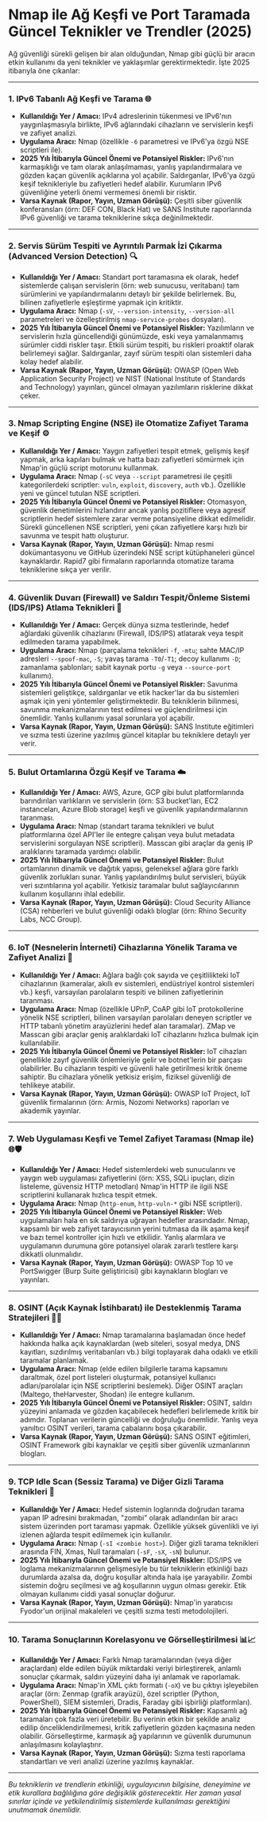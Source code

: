 # Nmap ile Ağ Keşfi ve Port Taramada Güncel Teknikler ve Trendler (2025)

Ağ güvenliği sürekli gelişen bir alan olduğundan, Nmap gibi güçlü bir aracın etkin kullanımı da yeni teknikler ve yaklaşımlar gerektirmektedir. İşte 2025 itibarıyla öne çıkanlar:

---

### 1. IPv6 Tabanlı Ağ Keşfi ve Tarama 🌐
* **Kullanıldığı Yer / Amacı:** IPv4 adreslerinin tükenmesi ve IPv6'nın yaygınlaşmasıyla birlikte, IPv6 ağlarındaki cihazların ve servislerin keşfi ve zafiyet analizi.
* **Uygulama Aracı:** Nmap (özellikle `-6` parametresi ve IPv6'ya özgü NSE scriptleri ile).
* **2025 Yılı İtibarıyla Güncel Önemi ve Potansiyel Riskler:** IPv6'nın karmaşıklığı ve tam olarak anlaşılmaması, yanlış yapılandırmalara ve gözden kaçan güvenlik açıklarına yol açabilir. Saldırganlar, IPv6'ya özgü keşif teknikleriyle bu zafiyetleri hedef alabilir. Kurumların IPv6 güvenliğine yeterli önemi vermemesi önemli bir risktir.
* **Varsa Kaynak (Rapor, Yayın, Uzman Görüşü):** Çeşitli siber güvenlik konferansları (örn: DEF CON, Black Hat) ve SANS Institute raporlarında IPv6 güvenliği ve tarama tekniklerine sıkça değinilmektedir.

---

### 2. Servis Sürüm Tespiti ve Ayrıntılı Parmak İzi Çıkarma (Advanced Version Detection) 🔍
* **Kullanıldığı Yer / Amacı:** Standart port taramasına ek olarak, hedef sistemlerde çalışan servislerin (örn: web sunucusu, veritabanı) tam sürümlerini ve yapılandırmalarını detaylı bir şekilde belirlemek. Bu, bilinen zafiyetlerle eşleştirme yapmak için kritiktir.
* **Uygulama Aracı:** Nmap (`-sV`, `--version-intensity`, `--version-all` parametreleri ve özelleştirilmiş `nmap-service-probes` dosyaları).
* **2025 Yılı İtibarıyla Güncel Önemi ve Potansiyel Riskler:** Yazılımların ve servislerin hızla güncellendiği günümüzde, eski veya yamalanmamış sürümler ciddi riskler taşır. Etkili sürüm tespiti, bu riskleri proaktif olarak belirlemeyi sağlar. Saldırganlar, zayıf sürüm tespiti olan sistemleri daha kolay hedef alabilir.
* **Varsa Kaynak (Rapor, Yayın, Uzman Görüşü):** OWASP (Open Web Application Security Project) ve NIST (National Institute of Standards and Technology) yayınları, güncel olmayan yazılımların risklerine dikkat çeker.

---

### 3. Nmap Scripting Engine (NSE) ile Otomatize Zafiyet Tarama ve Keşif ⚙️
* **Kullanıldığı Yer / Amacı:** Yaygın zafiyetleri tespit etmek, gelişmiş keşif yapmak, arka kapıları bulmak ve hatta bazı zafiyetleri sömürmek için Nmap'in güçlü script motorunu kullanmak.
* **Uygulama Aracı:** Nmap (`-sC` veya `--script` parametresi ile çeşitli kategorilerdeki scriptler: `vuln`, `exploit`, `discovery`, `auth` vb.). Özellikle yeni ve güncel tutulan NSE scriptleri.
* **2025 Yılı İtibarıyla Güncel Önemi ve Potansiyel Riskler:** Otomasyon, güvenlik denetimlerini hızlandırır ancak yanlış pozitiflere veya agresif scriptlerin hedef sistemlere zarar verme potansiyeline dikkat edilmelidir. Sürekli güncellenen NSE scriptleri, yeni çıkan zafiyetlere karşı hızlı bir savunma ve tespit hattı oluşturur.
* **Varsa Kaynak (Rapor, Yayın, Uzman Görüşü):** Nmap resmi dokümantasyonu ve GitHub üzerindeki NSE script kütüphaneleri güncel kaynaklardır. Rapid7 gibi firmaların raporlarında otomatize tarama tekniklerine sıkça yer verilir.

---

### 4. Güvenlik Duvarı (Firewall) ve Saldırı Tespit/Önleme Sistemi (IDS/IPS) Atlama Teknikleri 👻
* **Kullanıldığı Yer / Amacı:** Gerçek dünya sızma testlerinde, hedef ağlardaki güvenlik cihazlarını (Firewall, IDS/IPS) atlatarak veya tespit edilmeden tarama yapabilmek.
* **Uygulama Aracı:** Nmap (parçalama teknikleri `-f`, `-mtu`; sahte MAC/IP adresleri `--spoof-mac`, `-S`; yavaş tarama `-T0`/`-T1`; decoy kullanımı `-D`; zamanlama şablonları; sabit kaynak portu `-g` veya `--source-port` kullanımı).
* **2025 Yılı İtibarıyla Güncel Önemi ve Potansiyel Riskler:** Savunma sistemleri geliştikçe, saldırganlar ve etik hacker'lar da bu sistemleri aşmak için yeni yöntemler geliştirmektedir. Bu tekniklerin bilinmesi, savunma mekanizmalarının test edilmesi ve güçlendirilmesi için önemlidir. Yanlış kullanımı yasal sorunlara yol açabilir.
* **Varsa Kaynak (Rapor, Yayın, Uzman Görüşü):** SANS Institute eğitimleri ve sızma testi üzerine yazılmış güncel kitaplar bu tekniklere detaylı yer verir.

---

### 5. Bulut Ortamlarına Özgü Keşif ve Tarama ☁️
* **Kullanıldığı Yer / Amacı:** AWS, Azure, GCP gibi bulut platformlarında barındırılan varlıkların ve servislerin (örn: S3 bucket'ları, EC2 instanceları, Azure Blob storage) keşfi ve güvenlik yapılandırmalarının taranması.
* **Uygulama Aracı:** Nmap (standart tarama teknikleri ve bulut platformlarına özel API'ler ile entegre çalışan veya bulut metadata servislerini sorgulayan NSE scriptleri). Masscan gibi araçlar da geniş IP aralıklarını taramada yardımcı olabilir.
* **2025 Yılı İtibarıyla Güncel Önemi ve Potansiyel Riskler:** Bulut ortamlarının dinamik ve dağıtık yapısı, geleneksel ağlara göre farklı güvenlik zorlukları sunar. Yanlış yapılandırılmış bulut servisleri, büyük veri sızıntılarına yol açabilir. Yetkisiz taramalar bulut sağlayıcılarının kullanım koşullarını ihlal edebilir.
* **Varsa Kaynak (Rapor, Yayın, Uzman Görüşü):** Cloud Security Alliance (CSA) rehberleri ve bulut güvenliği odaklı bloglar (örn: Rhino Security Labs, NCC Group).

---

### 6. IoT (Nesnelerin İnterneti) Cihazlarına Yönelik Tarama ve Zafiyet Analizi 🤖
* **Kullanıldığı Yer / Amacı:** Ağlara bağlı çok sayıda ve çeşitlilikteki IoT cihazlarının (kameralar, akıllı ev sistemleri, endüstriyel kontrol sistemleri vb.) keşfi, varsayılan parolaların tespiti ve bilinen zafiyetlerinin taranması.
* **Uygulama Aracı:** Nmap (özellikle UPnP, CoAP gibi IoT protokollerine yönelik NSE scriptleri, bilinen varsayılan parolaları deneyen scriptler ve HTTP tabanlı yönetim arayüzlerini hedef alan taramalar). ZMap ve Masscan gibi araçlar geniş aralıklardaki IoT cihazlarını hızlıca bulmak için kullanılabilir.
* **2025 Yılı İtibarıyla Güncel Önemi ve Potansiyel Riskler:** IoT cihazları genellikle zayıf güvenlik önlemleriyle gelir ve botnet'lerin bir parçası olabilirler. Bu cihazların tespiti ve güvenli hale getirilmesi kritik öneme sahiptir. Bu cihazlara yönelik yetkisiz erişim, fiziksel güvenliği de tehlikeye atabilir.
* **Varsa Kaynak (Rapor, Yayın, Uzman Görüşü):** OWASP IoT Project, IoT güvenlik firmalarının (örn: Armis, Nozomi Networks) raporları ve akademik yayınlar.

---

### 7. Web Uygulaması Keşfi ve Temel Zafiyet Taraması (Nmap ile) 🌐🛡️
* **Kullanıldığı Yer / Amacı:** Hedef sistemlerdeki web sunucularını ve yaygın web uygulaması zafiyetlerini (örn: XSS, SQLi ipuçları, dizin listeleme, güvensiz HTTP metodları) Nmap'in HTTP ile ilgili NSE scriptlerini kullanarak hızlıca tespit etmek.
* **Uygulama Aracı:** Nmap (`http-enum`, `http-vuln-*` gibi NSE scriptleri).
* **2025 Yılı İtibarıyla Güncel Önemi ve Potansiyel Riskler:** Web uygulamaları hala en sık saldırıya uğrayan hedefler arasındadır. Nmap, kapsamlı bir web zafiyet tarayıcısının yerini tutmasa da ilk aşama keşif ve bazı temel kontroller için hızlı ve etkilidir. Yanlış alarmlara ve uygulamanın durumuna göre potansiyel olarak zararlı testlere karşı dikkatli olunmalıdır.
* **Varsa Kaynak (Rapor, Yayın, Uzman Görüşü):** OWASP Top 10 ve PortSwigger (Burp Suite geliştiricisi) gibi kaynakların blogları ve yayınları.

---

### 8. OSINT (Açık Kaynak İstihbaratı) ile Desteklenmiş Tarama Stratejileri 🕵️‍♂️
* **Kullanıldığı Yer / Amacı:** Nmap taramalarına başlamadan önce hedef hakkında halka açık kaynaklardan (web siteleri, sosyal medya, DNS kayıtları, sızdırılmış veritabanları vb.) bilgi toplayarak daha odaklı ve etkili taramalar planlamak.
* **Uygulama Aracı:** Nmap (elde edilen bilgilerle tarama kapsamını daraltmak, özel port listeleri oluşturmak, potansiyel kullanıcı adları/parolalar için NSE scriptlerini beslemek). Diğer OSINT araçları (Maltego, theHarvester, Shodan) ile entegre kullanım.
* **2025 Yılı İtibarıyla Güncel Önemi ve Potansiyel Riskler:** OSINT, saldırı yüzeyini anlamada ve gözden kaçabilecek hedefleri belirlemede kritik bir adımdır. Toplanan verilerin güncelliği ve doğruluğu önemlidir. Yanlış veya yanıltıcı OSINT verileri, tarama çabalarını boşa çıkarabilir.
* **Varsa Kaynak (Rapor, Yayın, Uzman Görüşü):** SANS OSINT eğitimleri, OSINT Framework gibi kaynaklar ve çeşitli siber güvenlik uzmanlarının blogları.

---

### 9. TCP Idle Scan (Sessiz Tarama) ve Diğer Gizli Tarama Teknikleri 🤫
* **Kullanıldığı Yer / Amacı:** Hedef sistemin loglarında doğrudan tarama yapan IP adresini bırakmadan, "zombi" olarak adlandırılan bir aracı sistem üzerinden port taraması yapmak. Özellikle yüksek güvenlikli ve iyi izlenen ağlarda tespit edilmemek için kullanılır.
* **Uygulama Aracı:** Nmap (`-sI <zombie host>`). Diğer gizli tarama teknikleri arasında FIN, Xmas, Null taramaları (`-sF`, `-sX`, `-sN`) bulunur.
* **2025 Yılı İtibarıyla Güncel Önemi ve Potansiyel Riskler:** IDS/IPS ve loglama mekanizmalarının gelişmesiyle bu tür tekniklerin etkinliği bazı durumlarda azalsa da, doğru koşullar altında hala işe yarayabilir. Zombi sistemin doğru seçilmesi ve ağ koşullarının uygun olması gerekir. Etik olmayan kullanımı ciddi yasal sonuçlar doğurur.
* **Varsa Kaynak (Rapor, Yayın, Uzman Görüşü):** Nmap'in yaratıcısı Fyodor'un orijinal makaleleri ve çeşitli sızma testi metodolojileri.

---

### 10. Tarama Sonuçlarının Korelasyonu ve Görselleştirilmesi 📊📈
* **Kullanıldığı Yer / Amacı:** Farklı Nmap taramalarından (veya diğer araçlardan) elde edilen büyük miktardaki veriyi birleştirerek, anlamlı sonuçlar çıkarmak, saldırı yüzeyini daha iyi anlamak ve raporlamak.
* **Uygulama Aracı:** Nmap'in XML çıktı formatı (`-oX`) ve bu çıktıyı işleyebilen araçlar (örn: Zenmap (grafik arayüzü), özel scriptler (Python, PowerShell), SIEM sistemleri, Dradis, Faraday gibi işbirliği platformları).
* **2025 Yılı İtibarıyla Güncel Önemi ve Potansiyel Riskler:** Kapsamlı ağ taramaları çok fazla veri üretebilir. Bu verinin etkin bir şekilde analiz edilip önceliklendirilmemesi, kritik zafiyetlerin gözden kaçmasına neden olabilir. Görselleştirme, karmaşık ağ yapılarının ve güvenlik durumunun anlaşılmasını kolaylaştırır.
* **Varsa Kaynak (Rapor, Yayın, Uzman Görüşü):** Sızma testi raporlama standartları ve veri analizi üzerine yazılmış kaynaklar.

---

*Bu tekniklerin ve trendlerin etkinliği, uygulayıcının bilgisine, deneyimine ve etik kurallara bağlılığına göre değişiklik gösterecektir. Her zaman yasal sınırlar içinde ve yetkilendirilmiş sistemlerde kullanılması gerektiğini unutmamak önemlidir.*